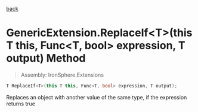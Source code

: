 ﻿

[back](/IronSphere.Extensions/types/GenericExtension)

# GenericExtension.ReplaceIf&lt;T&gt;(this T this, Func&lt;T, bool&gt; expression, T output) Method

> Assembly: IronSphere.Extensions

```csharp
T ReplaceIf<T>(this T this, Func<T, bool> expression, T output);
```

Replaces an object with another value of the same type, if the expression returns true

 